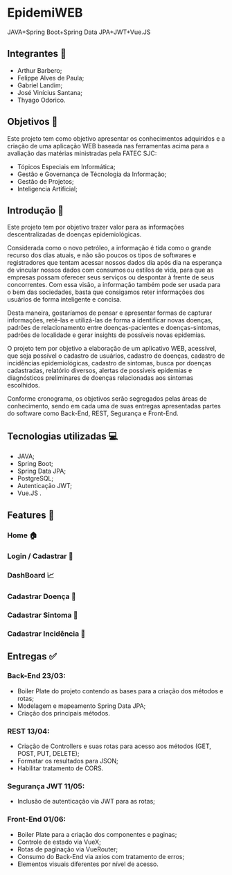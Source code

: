 # EpidemiWEB
JAVA+Spring Boot+Spring Data JPA+JWT+Vue.JS


## Integrantes :bust_in_silhouette:

- Arthur Barbero;
- Felippe Alves de Paula;
- Gabriel Landim;
- José Vinícius Santana;
- Thyago Odorico.


## Objetivos :dart:

Este projeto tem como objetivo apresentar os conhecimentos adquiridos e a criação de uma aplicação WEB baseada nas ferramentas acima para a avaliação das matérias ministradas pela FATEC SJC:
- Tópicos Especiais em Informática;
- Gestão e Governança de Técnologia da Informação;
- Gestão de Projetos;
- Inteligencia Artificial;


## Introdução :pencil:

Este projeto tem por objetivo trazer valor para as informações descentralizadas de doenças epidemiológicas.  

Considerada como o novo petróleo, a informação é tida como o grande recurso dos dias atuais, e não são poucos os tipos de softwares e registradores que tentam acessar nossos dados dia após dia na esperança de vincular nossos dados com consumos ou estilos de vida, para que as empresas possam oferecer seus serviços ou despontar à frente de seus concorrentes. Com essa visão, a informação também pode ser usada para o bem das sociedades, basta que consigamos reter informações dos usuários de forma inteligente e concisa.  

Desta maneira, gostaríamos de pensar e apresentar formas de capturar informações, retê-las e utilizá-las de forma a identificar novas doenças, padrões de relacionamento entre doenças-pacientes e doenças-sintomas, padrões de localidade e gerar insights de possíveis novas epidemias.  

O projeto tem por objetivo a elaboração de um aplicativo WEB, acessível, que seja possível o cadastro de usuários, cadastro de doenças, cadastro de incidências epidemiológicas, cadastro de sintomas, busca por doenças cadastradas, relatório diversos, alertas de possíveis epidemias e diagnósticos preliminares de doenças relacionadas aos sintomas escolhidos. 

Conforme cronograma, os objetivos serão segregados pelas áreas de conhecimento, sendo em cada uma de suas entregas apresentadas partes do software como Back-End, REST, Segurança e Front-End. 


## Tecnologias utilizadas :computer:

- JAVA;
- Spring Boot;
- Spring Data JPA;
- PostgreSQL;
- Autenticação JWT;
- Vue.JS .


## Features :wrench:

### Home :house:

### Login / Cadastrar :page_facing_up:

### DashBoard :chart_with_upwards_trend:

### Cadastrar Doença :syringe:

### Cadastrar Sintoma :pill:

### Cadastrar Incidência :bookmark:


## Entregas :white_check_mark:

### Back-End 23/03:
- Boiler Plate do projeto contendo as bases para a criação dos métodos e rotas;
- Modelagem e mapeamento Spring Data JPA;
- Criação dos principais métodos.


### REST 13/04:
- Criação de Controllers e suas rotas para acesso aos métodos (GET, POST, PUT, DELETE);
- Formatar os resultados para JSON;
- Habilitar tratamento de CORS.


### Segurança JWT 11/05:
- Inclusão de autenticação via JWT para as rotas;

### Front-End 01/06:
- Boiler Plate para a criação dos componentes e paginas;
- Controle de estado via VueX;
- Rotas de paginação via VueRouter;
- Consumo do Back-End via axios com tratamento de erros;
- Elementos visuais diferentes por nível de acesso.





